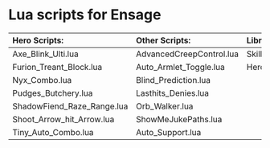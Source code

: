 Lua scripts for Ensage
==============
Hero Scripts:             | Other Scripts:          | Libraries:
:-----------              | :-----------            | :----------
Axe_Blink_Ulti.lua        | AdvancedCreepControl.lua| SkillShot.lua                    
Furion_Treant_Block.lua   | Auto_Armlet_Toggle.lua  | HeroInfo.lua
Nyx_Combo.lua             | Blind_Prediction.lua 
Pudges_Butchery.lua       | Lasthits_Denies.lua
ShadowFiend_Raze_Range.lua| Orb_Walker.lua
Shoot_Arrow_hit_Arrow.lua | ShowMeJukePaths.lua
Tiny_Auto_Combo.lua       | Auto_Support.lua
